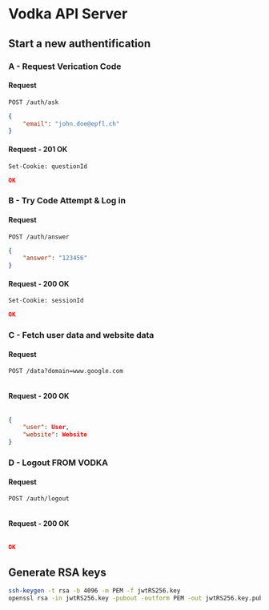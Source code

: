 # Vodka API Server

## Start a new authentification

### A - Request Verication Code

#### Request

```http
POST /auth/ask
```
```json
{
    "email": "john.doe@epfl.ch"
}
```

#### Request - 201 OK

```http
Set-Cookie: questionId
```
```json
OK
```

### B - Try Code Attempt & Log in

#### Request

```http
POST /auth/answer
```
```json
{
    "answer": "123456"
}
```

#### Request - 200 OK

```http
Set-Cookie: sessionId
```
```json
OK
```

### C - Fetch user data and website data

#### Request

```http
POST /data?domain=www.google.com
```
```json
```

#### Request - 200 OK

```http
```
```json
{
    "user": User,
    "website": Website
}
```

### D - Logout FROM VODKA

#### Request

```http
POST /auth/logout
```
```json
```

#### Request - 200 OK

```http
```
```json
OK
```

## Generate RSA keys

```bash
ssh-keygen -t rsa -b 4096 -m PEM -f jwtRS256.key
openssl rsa -in jwtRS256.key -pubout -outform PEM -out jwtRS256.key.pub
```
